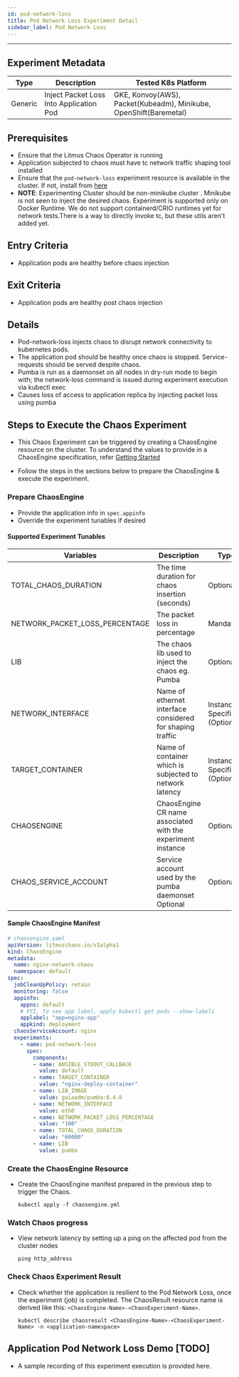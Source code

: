 ```yaml
---
id: pod-network-loss
title: Pod Network Loss Experiment Detail
sidebar_label: Pod Network Loss  
---
```

------

## Experiment Metadata

| Type      | Description              | Tested K8s Platform                                               |
| ----------| ------------------------ | ------------------------------------------------------------------|
| Generic   | Inject Packet Loss Into Application Pod | GKE, Konvoy(AWS), Packet(Kubeadm), Minikube, OpenShift(Baremetal) |

## Prerequisites

- Ensure that the Litmus Chaos Operator is running
- Application subjected to chaos must have tc network traffic shaping tool installed
- Ensure that the `pod-network-loss` experiment resource is available in the cluster. If not, install from [here](https://hub.litmuschaos.io/charts/generic/experiments/pod-network-loss)
- <div class="danger">
    <strong>NOTE</strong>: 
        Experimenting Cluster should be non-minikube cluster . Minikube is not seen to inject  
                the desired chaos.
        Experiment is supported only on Docker Runtime. We do not support containerd/CRIO runtimes yet for network tests.There is a way to directly invoke tc, but these utils aren't added yet.
</div>

## Entry Criteria

- Application pods are healthy before chaos injection

## Exit Criteria

- Application pods are healthy post chaos injection

## Details

- Pod-network-loss injects chaos to disrupt network connectivity to kubernetes pods.
- The application pod should be healthy once chaos is stopped. Service-requests should be         served despite chaos.
- Pumba is run as a daemonset on all nodes in dry-run mode to begin with; the network-loss        command is issued during experiment execution via kubectl exec
- Causes loss of access to application replica by injecting packet loss using pumba


## Steps to Execute the Chaos Experiment

- This Chaos Experiment can be triggered by creating a ChaosEngine resource on the cluster. To understand the values to provide in a ChaosEngine specification, refer [Getting Started](getstarted.md/#prepare-chaosengine)

- Follow the steps in the sections below to prepare the ChaosEngine & execute the experiment.

### Prepare ChaosEngine

- Provide the application info in `spec.appinfo`
- Override the experiment tunables if desired

#### Supported Experiment Tunables

| Variables             | Description                                                  | Type      | Notes                                                      |
| ----------------------| ------------------------------------------------------------ |-----------|------------------------------------------------------------|
| TOTAL_CHAOS_DURATION  | The time duration for chaos insertion (seconds)              | Optional  | 60000                                            |
| NETWORK_PACKET_LOSS_PERCENTAGE  | The packet loss in percentage	| Mandatory  | |
 LIB                   | The chaos lib used to inject the chaos eg. Pumba             | Optional  |  |
| NETWORK_INTERFACE     | Name of ethernet interface considered for shaping traffic                                | Instance-Specific (Optional)  |   |
| TARGET_CONTAINER     | Name of container which is subjected to network latency      | Instance-Specific (Optional)  |   |
| CHAOSENGINE     | ChaosEngine CR name associated with the experiment instance      | Optional  |   |
| CHAOS_SERVICE_ACCOUNT     | Service account used by the pumba daemonset Optional      | Optional  |   |

#### Sample ChaosEngine Manifest

```yaml
# chaosengine.yaml
apiVersion: litmuschaos.io/v1alpha1
kind: ChaosEngine
metadata:
  name: nginx-network-chaos
  namespace: default
spec:
  jobCleanUpPolicy: retain
  monitoring: false
  appinfo: 
    appns: default
    # FYI, To see app label, apply kubectl get pods --show-labels
    applabel: "app=nginx-app"
    appkind: deployment
  chaosServiceAccount: nginx 
  experiments:
    - name: pod-network-loss
      spec:
        components:
        - name: ANSIBLE_STDOUT_CALLBACK
          value: default
        - name: TARGET_CONTAINER
          value: "nginx-deploy-container"
        - name: LIB_IMAGE
          value: gaiaadm/pumba:0.4.8
        - name: NETWORK_INTERFACE
          value: eth0
        - name: NETWORK_PACKET_LOSS_PERCENTAGE
          value: "100"
        - name: TOTAL_CHAOS_DURATION
          value: "60000"
        - name: LIB
          value: pumba
```
### Create the ChaosEngine Resource

- Create the ChaosEngine manifest prepared in the previous step to trigger the Chaos.

  `kubectl apply -f chaosengine.yml`

### Watch Chaos progress

- View network latency by setting up a ping on the affected pod from the cluster nodes 

  `ping http_address`

### Check Chaos Experiment Result

- Check whether the application is resilient to the Pod Network Loss, once the experiment (job) is completed. The ChaosResult resource name is derived like this: `<ChaosEngine-Name>-<ChaosExperiment-Name>`.

  `kubectl describe chaosresult <ChaosEngine-Name>-<ChaosExperiment-Name> -n <application-namespace>`


## Application Pod Network Loss Demo  [TODO]

- A sample recording of this experiment execution is provided here.